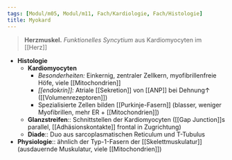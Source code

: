 ```yaml
---
tags: [Modul/m05, Modul/m11, Fach/Kardiologie, Fach/Histologie]
title: Myokard
---
```

> **Herzmuskel.** *Funktionelles Syncytium* aus Kardiomyocyten im [[Herz]]
- **Histologie**
	- **Kardiomyocyten**
		- *Besonderheiten:* Einkernig, zentraler Zellkern, myofibrillenfreie Höfe, viele [[Mitochondrien]]
		- *[[endokrin]]:* Atriale [[Sekretion]] von [[ANP]] bei Dehnung↑ ([[Volumenrezeptoren]])
		- Spezialisierte Zellen bilden [[Purkinje-Fasern]] (blasser, weniger Myofibrillen, mehr ER + [[Mitochondrien]])
	- **Glanzstreifen**:: Schnittstellen der Kardiomyocyten ([[Gap Junction]]s parallel, [[Adhäsionskontakte]] frontal in Zugrichtung)
	- **Diade**:: Duo aus sarcoplasmatischen Reticulum und T-Tubulus
- **Physiologie**:: ähnlich der Typ-1-Fasern der [[Skelettmuskulatur]] (ausdauernde Muskulatur, viele [[Mitochondrien]])